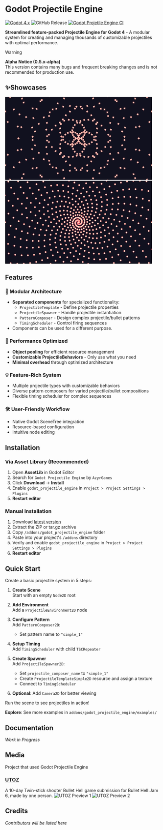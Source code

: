 # Godot Projectile Engine
[![Godot 4.x](https://img.shields.io/badge/Godot-4.x-%23478cbf)](https://godotengine.org)
![GitHub Release](https://img.shields.io/github/v/release/AzyrGames/GodotProjectileEngine)
[![Godot Projetile Engine CI](https://github.com/AzyrGames/GodotProjectileEngine/actions/workflows/godot_projectile_engine-ci.yml/badge.svg)](https://github.com/AzyrGames/GodotProjectileEngine/actions/workflows/godot_projectile_engine-ci.yml)


**Streamlined feature-packed Projectile Engine for Godot 4** - A modular system for creating and managing thousands of customizable projectiles with optimal performance.

> [!WARNING]  
> **Alpha Notice (0.5.x-alpha)**  
> This version contains many bugs and frequent breaking changes and is not recommended for production use.

## ✨Showcases
<img width="480" height="270" alt="Godot Projectile Engine showcase 1" src="https://github.com/AzyrGames/GodotProjectileEngine/blob/main/showcases/Media/2025-07-22-093611_hyprshot.png?raw=true" /> <img width="480" height="270" alt="Godot Projectile Engine showcase 1" src="https://github.com/AzyrGames/GodotProjectileEngine/blob/main/showcases/Media/2025-07-22-094046_hyprshot.png?raw=true" />



## Features



### 🧩 Modular Architecture
- **Separated components** for specialized functionality:
  - `ProjectileTemplate` - Define projectile properties
  - `ProjectileSpawner` - Handle projectile instantiation
  - `PatternComposer` - Design complex projectile/bullet patterns
  - `TimingScheduler` - Control firing sequences
- Components can be used for a different purpose.

### 🚀 Performance Optimized
- **Object pooling** for efficient resource management
- **Customizable ProjectileBehaviors** - Only use what you need
- **Minimal overhead** through optimized architecture

### 💡 Feature-Rich System
- Multiple projectile types with customizable behaviors
- Diverse pattern composers for varied projectile/bullet compositions
- Flexible timing scheduler for complex sequences

### 🛠️ User-Friendly Workflow
- Native Godot SceneTree integration
- Resource-based configuration
- Intuitive node editing

## Installation

### Via Asset Library (Recommended)
1. Open **AssetLib** in Godot Editor
2. Search for `Godot Projectile Engine` by `AzyrGames`
3. Click **Download** → **Install**
4. Enable `godot_projectile_engine` in `Project > Project Settings > Plugins`
5. **Restart editor**

### Manual Installation
1. Download [latest version](https://github.com/AzyrGames/GodotProjectileEngine/releases)
2. Extract the ZIP or tar.gz archive
3. Copy `/addons/godot_projectile_engine` folder
4. Paste into your project's `/addons` directory
5. Verify and enable `godot_projectile_engine` in `Project > Project Settings > Plugins`
6. **Restart editor**

## Quick Start
Create a basic projectile system in 5 steps:

1. **Create Scene**  
   Start with an empty `Node2D` root

2. **Add Environment**  
   Add a `ProjectileEnvironment2D` node

3. **Configure Pattern**  
   Add `PatternComposer2D`:
   - Set pattern name to `"simple_1"`

4. **Setup Timing**  
   Add `TimingScheduler` with child `TSCRepeater`

5. **Create Spawner**  
   Add `ProjectileSpawner2D`:
   - Set `projectile_composer_name` to `"simple_1"`
   - Create `ProjectileTemplateSimple2D` resource and assign a texture
   - Connect to `TimingScheduler`

6. **Optional**: Add `Camera2D` for better viewing

Run the scene to see projectiles in action!

**Explore**: See more examples in `addons/godot_projectile_engine/examples/`

## Documentation
*Work in Progress*  

## Media
Project that used Godot Projectile Engine
### [UTOZ](https://azyrgames.itch.io/utoz)
A 10-day Twin-stick shooter Bullet Hell game submission for Bullet Hell Jam 6, made by one person.
<img width="480" height="270" alt="UTOZ Preview 1" src="https://img.itch.zone/aW1hZ2UvMzU0NzQyNS8yMTE1NDE1OC5wbmc=/original/JsVEFO.png" /> <img width="480" height="270" alt="UTOZ Preview 2" src="https://img.itch.zone/aW1hZ2UvMzU0NzQyNS8yMTE1NDIzNi5wbmc=/original/UQ9ZpH.png" />


## Credits
*Contributors will be listed here*
